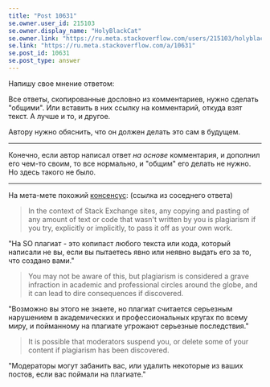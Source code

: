 ```yaml
---
title: "Post 10631"
se.owner.user_id: 215103
se.owner.display_name: "HolyBlackCat"
se.owner.link: "https://ru.meta.stackoverflow.com/users/215103/holyblackcat"
se.link: "https://ru.meta.stackoverflow.com/a/10631"
se.post_id: 10631
se.post_type: answer
---
```

<p>Напишу свое мнение ответом:</p>
<p>Все ответы, скопированные дословно из комментариев, нужно сделать &quot;общими&quot;. Или вставить в них ссылку на комментарий, откуда взят текст. А лучше и то, и другое.</p>
<p>Автору нужно обяснить, что он должен делать это сам в будущем.</p>
<hr />
<p>Конечно, если автор написал ответ <em>на основе</em> комментария, и дополнил его чем-то своим, то все нормально, и &quot;общим&quot; его делать не нужно. Но здесь такого не было.</p>
<hr />
<p>На мета-мете похожий <a href="https://meta.stackexchange.com/questions/160077/users-are-calling-me-a-plagiarist-what-do-i-do">консенсус</a>: (ссылка из соседнего ответа)</p>
<blockquote>
<p>In the context of Stack Exchange sites, any copying and pasting of any amount of text or code that wasn't written by you is plagiarism if you try, explicitly or implicitly, to pass it off as your own work.</p>
</blockquote>
<p>&quot;На SO плагиат - это копипаст любого текста или кода, который написали не вы, если вы пытаетесь явно или неявно выдать его за то, что создано вами.&quot;</p>
<blockquote>
<p>You may not be aware of this, but plagiarism is considered a grave infraction in academic and professional circles around the globe, and it can lead to dire consequences if discovered.</p>
</blockquote>
<p>&quot;Возможно вы этого не знаете, но плагиат считается серьезным нарушением в академических и профессиональных кругах по всему миру, и пойманному на плагиате угрожают серьезные последствия.&quot;</p>
<blockquote>
<p>It is possible that moderators suspend you, or delete some of your content if plagiarism has been discovered.</p>
</blockquote>
<p>&quot;Модераторы могут забанить вас, или удалить некоторые из ваших постов, если вас поймали на плагиате.&quot;</p>
